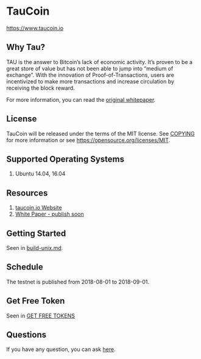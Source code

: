 TauCoin
=====================================
https://www.taucoin.io

Why Tau?
----------------
TAU is the answer to Bitcoin’s lack of economic activity. It’s proven to be a great store of value but has not been able to jump into “medium of exchange”. With the innovation of Proof-of-Transactions, users are incentivized to make more transactions and increase circulation by receiving the block reward.

For more information, you can read the
[original whitepaper](https://www.taucoin.io/whitepaper/whitepaper.pdf).

License
---------------

TauCoin will be released under the terms of the MIT license. See [COPYING](COPYING) for more
information or see https://opensource.org/licenses/MIT.

Supported Operating Systems
-------------------
1. Ubuntu 14.04, 16.04

Resources
-------------------
1. [taucoin.io Website](https://www.taucoin.io)
2. [White Paper - publish soon](https://www.taucoin.io/whitepaper/whitepaper.pdf)

## Getting Started
Seen in [build-unix.md](https://github.com/Tau-Coin/taucoin/blob/master/build-unix.md).

## Schedule
The testnet is published from 2018-08-01 to 2018-09-01.

## Get Free Token
Seen in [GET FREE TOKENS](https://www.taucoin.io)

## Questions
If you have any question, you can ask [here](https://github.com/Tau-Coin/taucoin/issues).
